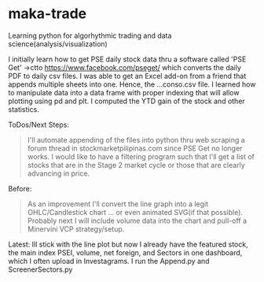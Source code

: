 # maka-trade
Learning python for algorhythmic trading and data science(analysis/visualization)

I initially learn how to get PSE daily stock data thru a software called 'PSE Get' ->ctto https://www.facebook.com/pseget/ which converts the daily PDF to daily csv files.
I was able to get an Excel add-on from a friend that appends multiple sheets into one. Hence, the ...conso.csv file.
I learned how to manipulate data into a data frame with proper indexing that will allow plotting using pd and plt.
I computed the YTD gain of the stock and other statistics.

ToDos/Next Steps:
>I'll automate appending of the files into python thru web scraping a forum thread in stockmarketpilipinas.com since PSE Get no longer works.
>I would like to have a filtering program such that I'll get a list of stocks that are in the Stage 2 market cycle or those that are clearly advancing in price.

Before:
>As an improvement I'll convert the line graph into a legit OHLC/Candlestick chart ... or even animated SVG(if that possible).
>Probably next I will include volume data into the chart and pull-off a Minervini VCP strategy/setup.

Latest:
Ill stick with the line plot but now I already have the featured stock, the main index PSEI, volume, net foreign, and Sectors in one dashboard, which I often upload in Investagrams. I run the Append.py and ScreenerSectors.py
